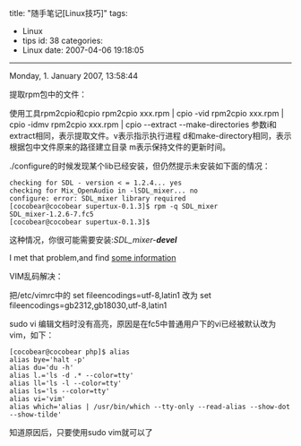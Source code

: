 title: "随手笔记[Linux技巧]"
tags:
  - Linux
  - tips
id: 38
categories:
  - Linux
date: 2007-04-06 19:18:05
---

Monday, 1\. January 2007, 13:58:44


提取rpm包中的文件：

使用工具rpm2cpio和cpio 
rpm2cpio xxx.rpm | cpio -vid
rpm2cpio xxx.rpm | cpio -idmv 
rpm2cpio xxx.rpm | cpio --extract --make-directories 
参数i和extract相同，表示提取文件。v表示指示执行进程 
d和make-directory相同，表示根据包中文件原来的路径建立目录 
m表示保持文件的更新时间。

./configure的时候发现某个lib已经安装，但仍然提示未安装如下面的情况：

	checking for SDL - version < = 1.2.4... yes
	checking for Mix_OpenAudio in -lSDL_mixer... no
	configure: error: SDL_mixer library required
	[cocobear@cocobear supertux-0.1.3]$ rpm -q SDL_mixer
	SDL_mixer-1.2.6-7.fc5
	[cocobear@cocobear supertux-0.1.3]$


这种情况，你很可能需要安装:_SDL_mixer-**devel**_

I met that problem,and find [some information](http://lists.centos.org/pipermail/centos/2004-June/042714.html)

VIM乱码解决：

把/etc/vimrc中的 set fileencodings=utf-8,latin1 改为 set fileencodings=gb2312,gb18030,utf-8,latin1 

sudo vi 编辑文档时没有高亮，原因是在fc5中普通用户下的vi已经被默认改为vim，如下：

	[cocobear@cocobear php]$ alias
	alias bye='halt -p'
	alias du='du -h'
	alias l.='ls -d .* --color=tty'
	alias ll='ls -l --color=tty'
	alias ls='ls --color=tty'
	alias vi='vim'
	alias which='alias | /usr/bin/which --tty-only --read-alias --show-dot --show-tilde'

知道原因后，只要使用sudo vim就可以了
